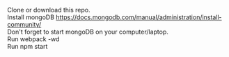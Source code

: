 Clone or download this repo.<br>
Install mongoDB https://docs.mongodb.com/manual/administration/install-community/ <br>
Don't forget to start mongoDB on your computer/laptop. <br>
Run webpack -wd <br>
Run npm start <br>
